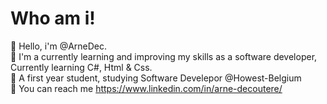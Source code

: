 # Who am i!

:wave: Hello, i'm @ArneDec. <br>
:eyes: I'm a currently learning and improving my skills as a software developer, Currently learning C#, Html & Css.<br>
:school_satchel: A first year student, studying Software Develepor @Howest-Belgium<br>
:postbox: You can reach me https://www.linkedin.com/in/arne-decoutere/
